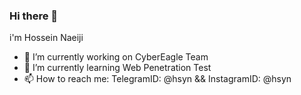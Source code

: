 ### Hi there 👋
i'm Hossein Naeiji 
- 🔭 I’m currently working on CyberEagle Team
- 🌱 I’m currently learning Web Penetration Test
- 📫 How to reach me: TelegramID: @hsyn && InstagramID: @hsyn


<!--
**Hossein-Naeiji/Hossein-Naeiji** is a ✨ _special_ ✨ repository because its `README.md` (this file) appears on your GitHub profile.

Here are some ideas to get you started:

- 🔭 I’m currently working on ...
- 🌱 I’m currently learning ...
- 👯 I’m looking to collaborate on ...
- 🤔 I’m looking for help with ...
- 💬 Ask me about ...
- 📫 How to reach me: ...
- 😄 Pronouns: ...
- ⚡ Fun fact: ...
-->
